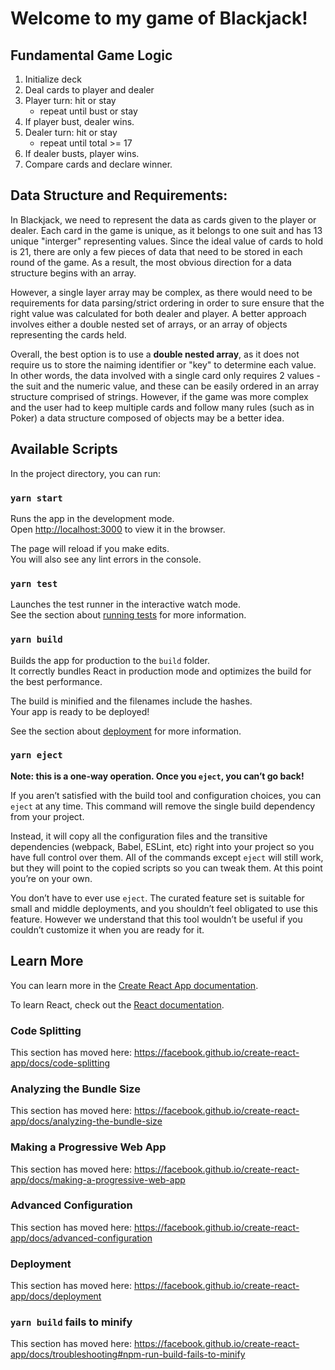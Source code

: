 
# Welcome to my game of Blackjack!

## Fundamental Game Logic
1. Initialize deck
2. Deal cards to player and dealer
3. Player turn: hit or stay
   - repeat until bust or stay
4. If player bust, dealer wins.
5. Dealer turn: hit or stay
   - repeat until total >= 17
6. If dealer busts, player wins.
7. Compare cards and declare winner.

## Data Structure and Requirements:

In Blackjack, we need to represent the data as cards given to the player or dealer. Each card in the game is unique, as it belongs to one suit and has 13 unique "interger" representing values. Since the ideal value of cards to hold is 21, there are only a few pieces of data that need to be stored in each round of the game. As a result, the most obvious direction for a data structure begins with an array. 

However, a single layer array may be complex, as there would need to be requirements for data parsing/strict ordering in order to sure ensure that the right value was calculated for both dealer and player. A better approach involves either a double nested set of arrays, or an array of objects representing the cards held.

Overall, the best option is to use a **double nested array**, as it does not require us to store the naiming identifier or "key" to determine each value. In other words, the data involved with a single card only requires 2 values - the suit and the numeric value, and these can be easily ordered in an array structure comprised of strings. However, if the game was more complex and the user had to keep multiple cards and follow many rules (such as in Poker) a data structure composed of objects may be a better idea. 

## Available Scripts

In the project directory, you can run:

### `yarn start`

Runs the app in the development mode.<br />
Open [http://localhost:3000](http://localhost:3000) to view it in the browser.

The page will reload if you make edits.<br />
You will also see any lint errors in the console.

### `yarn test`

Launches the test runner in the interactive watch mode.<br />
See the section about [running tests](https://facebook.github.io/create-react-app/docs/running-tests) for more information.

### `yarn build`

Builds the app for production to the `build` folder.<br />
It correctly bundles React in production mode and optimizes the build for the best performance.

The build is minified and the filenames include the hashes.<br />
Your app is ready to be deployed!

See the section about [deployment](https://facebook.github.io/create-react-app/docs/deployment) for more information.

### `yarn eject`

**Note: this is a one-way operation. Once you `eject`, you can’t go back!**

If you aren’t satisfied with the build tool and configuration choices, you can `eject` at any time. This command will remove the single build dependency from your project.

Instead, it will copy all the configuration files and the transitive dependencies (webpack, Babel, ESLint, etc) right into your project so you have full control over them. All of the commands except `eject` will still work, but they will point to the copied scripts so you can tweak them. At this point you’re on your own.

You don’t have to ever use `eject`. The curated feature set is suitable for small and middle deployments, and you shouldn’t feel obligated to use this feature. However we understand that this tool wouldn’t be useful if you couldn’t customize it when you are ready for it.

## Learn More

You can learn more in the [Create React App documentation](https://facebook.github.io/create-react-app/docs/getting-started).

To learn React, check out the [React documentation](https://reactjs.org/).

### Code Splitting

This section has moved here: https://facebook.github.io/create-react-app/docs/code-splitting

### Analyzing the Bundle Size

This section has moved here: https://facebook.github.io/create-react-app/docs/analyzing-the-bundle-size

### Making a Progressive Web App

This section has moved here: https://facebook.github.io/create-react-app/docs/making-a-progressive-web-app

### Advanced Configuration

This section has moved here: https://facebook.github.io/create-react-app/docs/advanced-configuration

### Deployment

This section has moved here: https://facebook.github.io/create-react-app/docs/deployment

### `yarn build` fails to minify

This section has moved here: https://facebook.github.io/create-react-app/docs/troubleshooting#npm-run-build-fails-to-minify
